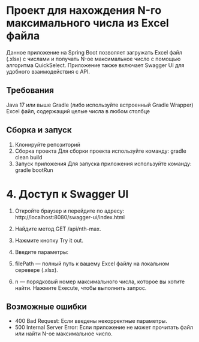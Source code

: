 # Проект для нахождения N-го максимального числа из Excel файла

Данное приложение на Spring Boot позволяет загружать Excel файл (.xlsx) с числами и получать N-ое максимальное число с помощью алгоритма QuickSelect. Приложение также включает Swagger UI для удобного взаимодействия с API.

## Требования
Java 17 или выше
Gradle (либо используйте встроенный Gradle Wrapper)
Excel файл, содержащий целые числа в любом столбце


## Сборка и запуск
1. Клонируйте репозиторий
2. Сборка проекта
Для сборки проекта используйте команду:
gradle clean build
3. Запуск приложения
Для запуска приложения используйте команду:
gradle bootRun

# 4. Доступ к Swagger UI
1. Откройте браузер и перейдите по адресу:
http://localhost:8080/swagger-ui/index.html

2. Найдите метод GET /api/nth-max.
3. Нажмите кнопку Try it out.
4. Введите параметры:
5. filePath — полный путь к вашему Excel файлу на локальном серевере (.xlsx).
6. n — порядковый номер максимального числа, которое вы хотите найти.
Нажмите Execute, чтобы выполнить запрос.


## Возможные ошибки
- 400 Bad Request: Если введены некорректные параметры.
- 500 Internal Server Error: Если приложение не может прочитать файл или найти N-ое максимальное число.
